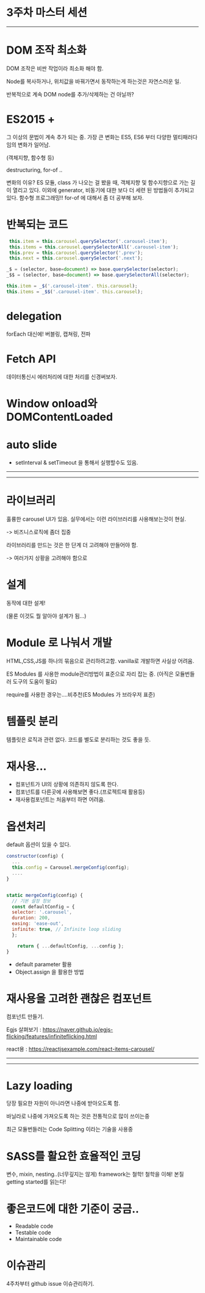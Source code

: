 # 3주차 마스터 세션

---

# DOM 조작 최소화

DOM 조작은 비싼 작업이라 최소화 해야 함.

Node를 복사하거나, 위치값을 바꿔가면서 동작하는게 하는것은 자연스러운 일.

반복적으로 계속 DOM node를 추가/삭제하는 건 아닐까?





# ES2015 + 

그 이상의 문법이 계속 추가 되는 중. 가장 큰 변화는 ES5, ES6 부터 다양한 멀티패러다임의 변화가 일어남.

(객체지향, 함수형 등)

destructuring,  for-of ..

변화의 이유? ES 모듈, class 가 나오는 걸 봤을 때, 객체지향 및 함수지향으로 가는 길이 열리고 있다. 이외에 generator, 비동기에 대한 보다 더 세련 된 방법들이 추가되고 있다. 함수형 프로그래밍!! for-of 에 대해서 좀 더 공부해 보자.



# 반복되는 코드



```javascript
 this.item = this.carousel.querySelector('.carousel-item');
 this.items = this.carousel.querySelectorAll('.carousel-item');
 this.prev = this.carousel.querySelector('.prev');
 this.next = this.carousel.querySelector('.next');
```




```javascript
_$ = (selector, base=document) => base.querySelector(selector);
_$$ = (selector, base=document) => base.querySelectorAll(selector);

this.item = _$('.carousel-item'. this.carousel);
this.items = _$$('.carousel-item'. this.carousel);
```





# delegation

forEach 대신에!
버블링, 캡쳐링, 전파



# Fetch API

데이터통신시 에러처리에 대한 처리를 신경써보자. 



# Window onload와 DOMContentLoaded





# auto slide

- setInterval & setTimeout 을 통해서 실행할수도 있음.





----

----





# 라이브러리

훌륭한 carousel UI가 있음. 실무에서는 이런 라이브러리를 사용해보는것이 현실. 

-> 비즈니스로직에 좀더 집중

라이브러리를 만드는 것은 한 단계 더 고려해야 만들어야 함. 

-> 여러가지 상황을 고려해야 함으로



# 설계

동작에 대한 설계! 

(물론 이것도 뭘 알아야 설계가 됨...)



# Module 로 나눠서 개발

HTML,CSS,JS를 하나의 묶음으로 관리하려고함. vanilla로 개발하면 사실상 어려움.

ES Modules 를 사용한 module관리방법이 표준으로 자리 잡는 중. (아직은 모듈번들러 도구의 도움이 필요)

require를 사용한 경우는….비추천(ES Modules 가 브라우저 표준)





# 템플릿 분리

템플릿은 로직과 관련 없다. 코드를 별도로 분리하는 것도 좋을 듯.





# 재사용...

- 컴포넌트가 UI의 상황에 의존하지 않도록 한다.
- 컴포넌트를 다른곳에 사용해보면 좋다.(프로젝트때 활용등)
- 재사용컴포넌트는 처음부터 하면 어려움.





# 옵션처리

default 옵션이 있을 수 있다.

```javascript
constructor(config) {
  ...
  this.config = Carousel.mergeConfig(config);
  ....
}


static mergeConfig(config) {
  // 기본 설정 정보
  const defaultConfig = {
  selector: '.carousel',
  duration: 200,
  easing: 'ease-out',
  infinite: true, // Infinite loop sliding
  };

	return { ...defaultConfig, ...config };
}
```



- default parameter 활용
- Object.assign 을 활용한 방법





# 재사용을 고려한 괜찮은 컴포넌트 

컴포넌트 만들기.

Egjs 살펴보기 : https://naver.github.io/egjs-flicking/features/infiniteflicking.html

react용 : https://reactjsexample.com/react-items-carousel/





-----

-----



# Lazy loading

당장 필요한 자원이 아니라면 나중에 받아오도록 함. 

바닐라로 나중에 가져오도록 하는 것은 전통적으로 많이 쓰이는중

최근 모듈번들러는 Code Splitting 이라는 기술을 사용중





# SASS를 활요한 효율적인 코딩

변수, mixin, nesting..(너무깊지는 않게)
framework는 철학! 철학을 이해! 본질
getting started를 읽는다!



# 좋은코드에 대한 기준이 궁금..

- Readable code
- Testable code
- Maintainable code





# 이슈관리

4주차부터 github issue 이슈관리하기.




```

```